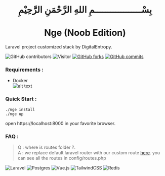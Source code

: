 <h1 align="center">بِسْــــــــــــــــــمِ اللهِ الرَّحْمَنِ الرَّحِيْمِ</h1>
<h1 align="center">Nge (Noob Edition)</h1>

Laravel project customized stack by DigitalEntropy.

![GitHub contributors](https://img.shields.io/github/contributors/digital-entropy/nge.noob)
![Visitor](https://visitor-badge.laobi.icu/badge?page_id=digital-entropy.nge.noob)
[![GitHub forks](https://badgen.net/github/forks/digital-entropy/nge.noob/)](https://github.com/digital-entropy/nge.noob/network/)
[![GitHub commits](https://badgen.net/github/commits/digital-entropy/nge.noob/)](hhttps://github.com/digital-entropy/nge.noob/commits/)

### Requirements : 
 - Docker
 <br>![alt text](https://miro.medium.com/max/1000/1*E8IgOSkMTpBRs0w0-Zsx2g.gif)
 
### Quick Start :
```shell
./nge install
./nge up
```
open https://localhost:8000 in your favorite browser.

### FAQ : 

> Q : where is routes folder ?. <br>
> A : we replace default laravel router with our custom route [here](https://github.com/digital-entropy/yalr). 
> you can see all the routes in config/routes.php  

![Laravel](https://img.shields.io/badge/laravel-%23FF2D20.svg?style=for-the-badge&logo=laravel&logoColor=white)
![Postgres](https://img.shields.io/badge/postgres-%23316192.svg?style=for-the-badge&logo=postgresql&logoColor=white)
![Vue.js](https://img.shields.io/badge/vuejs-%2335495e.svg?style=for-the-badge&logo=vuedotjs&logoColor=%234FC08D)
![TailwindCSS](https://img.shields.io/badge/tailwindcss-%2338B2AC.svg?style=for-the-badge&logo=tailwind-css&logoColor=white)
![Redis](https://img.shields.io/badge/redis-%23DD0031.svg?style=for-the-badge&logo=redis&logoColor=white)